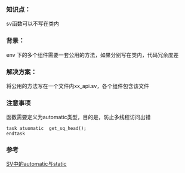 ### 知识点：
sv函数可以不写在类内

### 背景：
env 下的多个组件需要一套公用的方法，如果分别写在类内，代码冗余度差

### 解决方案：
将公用的方法写在一个文件内xx_api.sv，各个组件包含该文件


### 注意事项
函数需要定义为automatic类型，目的是，防止多线程访问出错
~~~
task atuomatic  get_sq_head();
endtask
~~~

### 参考
[SV中的automatic与static](https://blog.csdn.net/better_xiaoxuan/article/details/79015165)